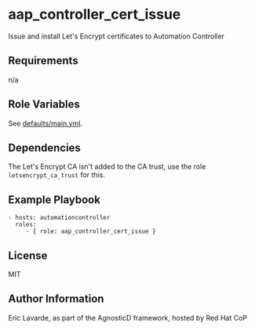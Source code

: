 aap\_controller\_cert\_issue
=========================

Issue and install Let's Encrypt certificates to Automation Controller

Requirements
------------

n/a

Role Variables
--------------

See [defaults/main.yml](defaults/main.yml).

Dependencies
------------

The Let's Encrypt CA isn't added to the CA trust, use the role `letsencrypt_ca_trust` for this.

Example Playbook
----------------

    - hosts: automationcontroller
      roles:
         - { role: aap_controller_cert_issue }

License
-------

MIT

Author Information
------------------

Eric Lavarde, as part of the AgnosticD framework, hosted by Red Hat CoP

